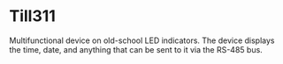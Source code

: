 # Till311
Multifunctional device on old-school LED indicators.
The device displays the time, date, and anything that can be sent to it via the RS-485 bus.

